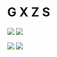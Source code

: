 # G X Z S

![](https://github-readme-stats.vercel.app/api?username=gxzass&show_icons=true&theme=react)
[![](https://github-readme-stats.vercel.app/api/top-langs/?username=gxzass&hide=MATLAB,html&theme=react)](https://github.com/anuraghazra/github-readme-stats)

![](https://komarev.com/ghpvc/?username=gxzass&color=blue) 
[![](https://img.shields.io/discord/591914197219016707.svg?label=&logo=discord&logoColor=ffffff&color=7389D8&labelColor=6A7EC2)](https://discord.gg/vtRFWaQMAF)


